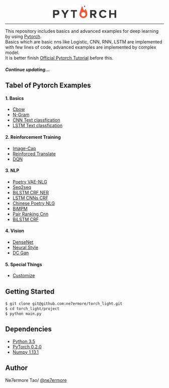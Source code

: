 <p align="center"><img width="40%" src="pytorch_logo.png" /></p>

--------------------------------------------------------------------------------

This repository includes basics and advanced examples for deep learning by using [Pytorch](http://pytorch.org/).
<br/>
Basics which are basic nns like Logistic, CNN, RNN, LSTM are implemented with few lines of code, advanced examples are implemented by complex model.
<br/>
It is better finish [Official Pytorch Tutorial](http://pytorch.org/tutorials/index.html) before this.

##### Continue updating...

## Tabel of Pytorch Examples

#### 1. Basics

* [Cbow](https://github.com/ne7ermore/torch_light/tree/master/cbow)
* [N-Gram](https://github.com/ne7ermore/torch_light/tree/master/ngram)
* [CNN Text classfication](https://github.com/ne7ermore/torch_light/tree/master/cnn-text-classfication)
* [LSTM Text classfication](https://github.com/ne7ermore/torch_light/tree/master/lstm-text-classfication)

#### 2. Reinforcement Training
* [Image-Cap](https://github.com/ne7ermore/torch_light/tree/master/Image-Cap)
* [Reinforced Translate](https://github.com/ne7ermore/torch_light/tree/master/reinforced-translate)
* [DQN](https://github.com/ne7ermore/torch_light/tree/master/DQN)

#### 3. NLP
* [Poetry VAE-NLG](https://github.com/ne7ermore/torch_light/tree/master/vae-nlg)
* [Seq2seq](https://github.com/ne7ermore/torch_light/tree/master/seq2seq)
* [BiLSTM CRF NER](https://github.com/ne7ermore/torch_light/tree/master/biLSTM-CRF)
* [LSTM CNNs CRF](https://github.com/ne7ermore/torch_light/tree/master/LSTM-CNNs-CRF)
* [Chinese Poetry NLG](https://github.com/ne7ermore/torch_light/tree/master/ch-poetry-nlg)
* [BiMPM](https://github.com/ne7ermore/torch_light/tree/master/biMPM)
* [Pair Ranking Cnn](https://github.com/ne7ermore/torch_light/tree/master/pair-ranking-cnn)
* [BiLSTM CRF](https://github.com/ne7ermore/torch_light/tree/master/biLSTM-CRF-cut)

#### 4. Vision
* [DenseNet](https://github.com/ne7ermore/torch_light/tree/master/DenseNet)
* [Neural Style](https://github.com/ne7ermore/torch_light/tree/master/neural-artistic-style)
* [DC Gan](https://github.com/ne7ermore/torch_light/tree/master/dc-gan)

#### 5. Special Things
* [Customize](https://github.com/ne7ermore/torch_light/tree/master/Customize)

## Getting Started
```
$ git clone git@github.com:ne7ermore/torch_light.git
$ cd torch_light/project
$ python main.py
```

## Dependencies
* [Python 3.5](https://www.python.org)
* [PyTorch 0.2.0](http://pytorch.org/)
* [Numpy 1.13.1](http://www.numpy.org/)

## Author
Ne7ermore Tao/ [@ne7ermore](https://github.com/ne7ermore)
